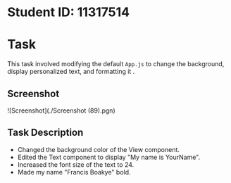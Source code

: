 # Student ID: 11317514

# Task

This task involved modifying the default `App.js` to change the background, display personalized text, and formatting it .

## Screenshot

![Screenshot](./Screenshot (89).pgn)

## Task Description

- Changed the background color of the View component.
- Edited the Text component to display "My name is YourName".
- Increased the font size of the text to 24.
- Made my name "Francis Boakye" bold.
